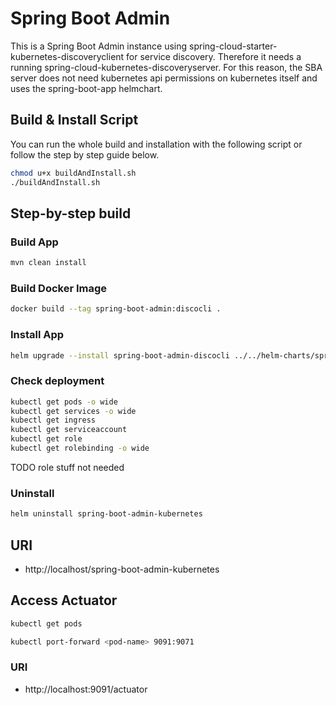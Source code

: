 # Spring Boot Admin

This is a Spring Boot Admin instance using spring-cloud-starter-kubernetes-discoveryclient for service discovery.
Therefore it needs a running spring-cloud-kubernetes-discoveryserver.
For this reason, the SBA server does not need kubernetes api permissions on kubernetes itself and uses the 
spring-boot-app helmchart.


## Build & Install Script

You can run the whole build and installation with the following script or follow the step by step guide below.

```bash
chmod u+x buildAndInstall.sh
./buildAndInstall.sh
```

## Step-by-step build

### Build App
```bash
mvn clean install
```

### Build Docker Image
```bash
docker build --tag spring-boot-admin:discocli .
```

### Install App
```bash
helm upgrade --install spring-boot-admin-discocli ../../helm-charts/spring-boot-admin -f deployment/values.yml
```

### Check deployment
```bash
kubectl get pods -o wide
kubectl get services -o wide
kubectl get ingress
kubectl get serviceaccount
kubectl get role
kubectl get rolebinding -o wide
```
TODO role stuff not needed
### Uninstall
```bash
helm uninstall spring-boot-admin-kubernetes
```

## URI

- http://localhost/spring-boot-admin-kubernetes

## Access Actuator
```bash
kubectl get pods
```
```bash
kubectl port-forward <pod-name> 9091:9071
```
### URI

- http://localhost:9091/actuator
